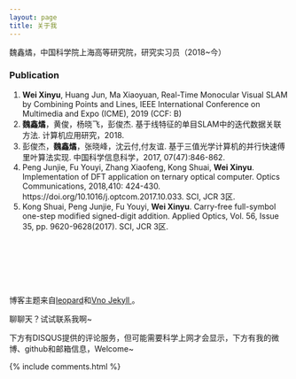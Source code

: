 ```yaml
---
layout: page
title: 关于我
---
```


魏鑫燏，中国科学院上海高等研究院，研究实习员（2018~今）
<p>
<p>

<h3> Publication </h3>
<ol>
<li>
<b>Wei Xinyu</b>, Huang Jun, Ma Xiaoyuan, Real-Time Monocular Visual SLAM by Combining Points and Lines, IEEE International Conference on Multimedia and Expo (ICME), 2019 (CCF: B)
</li>
<li>
<b>魏鑫燏</b>，黄俊，杨晓飞，彭俊杰. 基于线特征的单目SLAM中的迭代数据关联方法. 计算机应用研究，2018.
</li>
<li>
彭俊杰，<b>魏鑫燏</b>，张晓峰，沈云付,付友谊. 基于三值光学计算机的并行快速傅里叶算法实现. 中国科学信息科学，2017, 07(47):846-862.
</li>
<li>
Peng Junjie, Fu Youyi, Zhang Xiaofeng, Kong Shuai, <b>Wei Xinyu</b>. Implementation of DFT application on ternary optical computer. Optics Communications, 2018,410: 424-430. https://doi.org/10.1016/j.optcom.2017.10.033. SCI, JCR 3区.
</li>
<li>
Kong Shuai, Peng Junjie, Fu Youyi, <b>Wei Xinyu</b>. Carry-free full-symbol one-step modified signed-digit addition. Applied Optics, Vol. 56, Issue 35, pp. 9620-9628(2017). SCI, JCR 3区.
</li>
</ol>

<br>
<br>
<br>
<br>
<br>
<p>
博客主题来自<a href="http://baixin.io/">leopard</a>和<a href="https://onevcat.com/">Vno Jekyll </a>。

聊聊天？试试联系我啊~
<p>
下方有DISQUS提供的评论服务，但可能需要科学上网才会显示，下方有我的微博、github和邮箱信息，Welcome~
<p>
{% include comments.html %}
